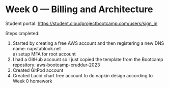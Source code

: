 # Week 0 — Billing and Architecture
Student portal: https://student.cloudprojectbootcamp.com/users/sign_in


Steps cmpleted:<br>
1) Started by creating a free AWS account and then registering a new DNS name: napstablook.net <br>
  a) setup MFA for root account<br>
3) I had a GitHub account so I just copied the template from the Bootcamp repository: aws-bootcamp-cruddur-2023 <br>
4) Created GitPod account <br>
5) Created Lucid chart free account to do napkin design according to Week 0 homework <br>
